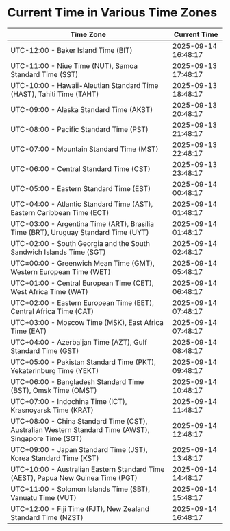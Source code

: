 # Current Time in Various Time Zones

| Time Zone | Current Time |
|-----------|--------------|
| UTC-12:00 - Baker Island Time (BIT) | 2025-09-14 16:48:17 |
| UTC-11:00 - Niue Time (NUT), Samoa Standard Time (SST) | 2025-09-13 17:48:17 |
| UTC-10:00 - Hawaii-Aleutian Standard Time (HAST), Tahiti Time (TAHT) | 2025-09-13 18:48:17 |
| UTC-09:00 - Alaska Standard Time (AKST) | 2025-09-13 20:48:17 |
| UTC-08:00 - Pacific Standard Time (PST) | 2025-09-13 21:48:17 |
| UTC-07:00 - Mountain Standard Time (MST) | 2025-09-13 22:48:17 |
| UTC-06:00 - Central Standard Time (CST) | 2025-09-13 23:48:17 |
| UTC-05:00 - Eastern Standard Time (EST) | 2025-09-14 00:48:17 |
| UTC-04:00 - Atlantic Standard Time (AST), Eastern Caribbean Time (ECT) | 2025-09-14 01:48:17 |
| UTC-03:00 - Argentina Time (ART), Brasília Time (BRT), Uruguay Standard Time (UYT) | 2025-09-14 01:48:17 |
| UTC-02:00 - South Georgia and the South Sandwich Islands Time (SGT) | 2025-09-14 02:48:17 |
| UTC±00:00 - Greenwich Mean Time (GMT), Western European Time (WET) | 2025-09-14 05:48:17 |
| UTC+01:00 - Central European Time (CET), West Africa Time (WAT) | 2025-09-14 06:48:17 |
| UTC+02:00 - Eastern European Time (EET), Central Africa Time (CAT) | 2025-09-14 07:48:17 |
| UTC+03:00 - Moscow Time (MSK), East Africa Time (EAT) | 2025-09-14 07:48:17 |
| UTC+04:00 - Azerbaijan Time (AZT), Gulf Standard Time (GST) | 2025-09-14 08:48:17 |
| UTC+05:00 - Pakistan Standard Time (PKT), Yekaterinburg Time (YEKT) | 2025-09-14 09:48:17 |
| UTC+06:00 - Bangladesh Standard Time (BST), Omsk Time (OMST) | 2025-09-14 10:48:17 |
| UTC+07:00 - Indochina Time (ICT), Krasnoyarsk Time (KRAT) | 2025-09-14 11:48:17 |
| UTC+08:00 - China Standard Time (CST), Australian Western Standard Time (AWST), Singapore Time (SGT) | 2025-09-14 12:48:17 |
| UTC+09:00 - Japan Standard Time (JST), Korea Standard Time (KST) | 2025-09-14 13:48:17 |
| UTC+10:00 - Australian Eastern Standard Time (AEST), Papua New Guinea Time (PGT) | 2025-09-14 14:48:17 |
| UTC+11:00 - Solomon Islands Time (SBT), Vanuatu Time (VUT) | 2025-09-14 15:48:17 |
| UTC+12:00 - Fiji Time (FJT), New Zealand Standard Time (NZST) | 2025-09-14 16:48:17 |
